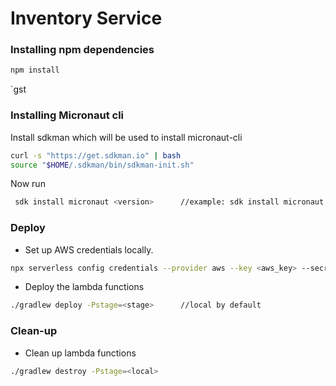 # Inventory Service

### Installing npm dependencies
```bash
npm install
```
`gst

### Installing Micronaut cli

Install sdkman which will be used to install micronaut-cli
```bash
curl -s "https://get.sdkman.io" | bash
source "$HOME/.sdkman/bin/sdkman-init.sh"
```
Now run 
```bash
 sdk install micronaut <version>      //example: sdk install micronaut 1.1.3
```



### Deploy
- Set up AWS credentials locally.

```bash
npx serverless config credentials --provider aws --key <aws_key> --secret <aws_secret>
```

- Deploy the lambda functions
```bash
./gradlew deploy -Pstage=<stage>      //local by default
```

### Clean-up
- Clean up lambda functions
```bash
./gradlew destroy -Pstage=<local>
```
